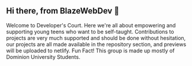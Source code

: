 ## Hi there, from BlazeWebDev 👋

<!--

**Here are some ideas to get you started:**

🙋‍♀️ A short introduction - what is your organization all about?
🌈 Contribution guidelines - how can the community get involved?
👩‍💻 Useful resources - where can the community find your docs? Is there anything else the community should know?
🍿 Fun facts - what does your team eat for breakfast?
🧙 Remember, you can do mighty things with the power of [Markdown](https://docs.github.com/github/writing-on-github/getting-started-with-writing-and-formatting-on-github/basic-writing-and-formatting-syntax)
-->

Welcome to Developer's Court. Here we're all about empowering and supporting young teens who want to be self-taught.
Contributions to projects are very much supported and should be done without hesitation, our projects are all made available in the repository section, and previews will be uploaded to netlify.
Fun Fact! This group is made up mostly of Dominion University Students.
